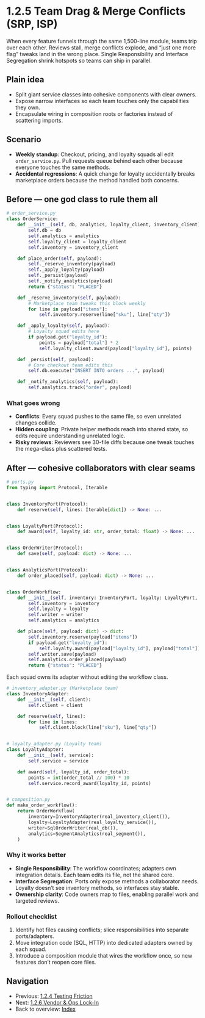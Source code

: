 # 1.2.5 Team Drag & Merge Conflicts (SRP, ISP)

When every feature funnels through the same 1,500-line module, teams trip over each other. Reviews stall, merge conflicts explode, and “just one more flag” tweaks land in the wrong place. Single Responsibility and Interface Segregation shrink hotspots so teams can ship in parallel.

## Plain idea

- Split giant service classes into cohesive components with clear owners.
- Expose narrow interfaces so each team touches only the capabilities they own.
- Encapsulate wiring in composition roots or factories instead of scattering imports.

## Scenario

- **Weekly standup**: Checkout, pricing, and loyalty squads all edit `order_service.py`. Pull requests queue behind each other because everyone touches the same methods.
- **Accidental regressions**: A quick change for loyalty accidentally breaks marketplace orders because the method handled both concerns.

## Before — one god class to rule them all

```python
# order_service.py
class OrderService:
	def __init__(self, db, analytics, loyalty_client, inventory_client):
		self.db = db
		self.analytics = analytics
		self.loyalty_client = loyalty_client
		self.inventory = inventory_client

	def place_order(self, payload):
		self._reserve_inventory(payload)
		self._apply_loyalty(payload)
		self._persist(payload)
		self._notify_analytics(payload)
		return {"status": "PLACED"}

	def _reserve_inventory(self, payload):
		# Marketplace team tweaks this block weekly
		for line in payload["items"]:
			self.inventory.reserve(line["sku"], line["qty"])

	def _apply_loyalty(self, payload):
		# Loyalty squad edits here
		if payload.get("loyalty_id"):
			points = payload["total"] * 2
			self.loyalty_client.award(payload["loyalty_id"], points)

	def _persist(self, payload):
		# Core checkout team edits this
		self.db.execute("INSERT INTO orders ...", payload)

	def _notify_analytics(self, payload):
		self.analytics.track("order", payload)
```

### What goes wrong

- **Conflicts**: Every squad pushes to the same file, so even unrelated changes collide.
- **Hidden coupling**: Private helper methods reach into shared state, so edits require understanding unrelated logic.
- **Risky reviews**: Reviewers see 30-file diffs because one tweak touches the mega-class plus scattered tests.

## After — cohesive collaborators with clear seams

```python
# ports.py
from typing import Protocol, Iterable


class InventoryPort(Protocol):
	def reserve(self, lines: Iterable[dict]) -> None: ...


class LoyaltyPort(Protocol):
	def award(self, loyalty_id: str, order_total: float) -> None: ...


class OrderWriter(Protocol):
	def save(self, payload: dict) -> None: ...


class AnalyticsPort(Protocol):
	def order_placed(self, payload: dict) -> None: ...


class OrderWorkflow:
	def __init__(self, inventory: InventoryPort, loyalty: LoyaltyPort, writer: OrderWriter, analytics: AnalyticsPort):
		self.inventory = inventory
		self.loyalty = loyalty
		self.writer = writer
		self.analytics = analytics

	def place(self, payload: dict) -> dict:
		self.inventory.reserve(payload["items"])
		if payload.get("loyalty_id"):
			self.loyalty.award(payload["loyalty_id"], payload["total"])
		self.writer.save(payload)
		self.analytics.order_placed(payload)
		return {"status": "PLACED"}
```

Each squad owns its adapter without editing the workflow class.

```python
# inventory_adapter.py (Marketplace team)
class InventoryAdapter:
	def __init__(self, client):
		self.client = client

	def reserve(self, lines):
		for line in lines:
			self.client.block(line["sku"], line["qty"])


# loyalty_adapter.py (Loyalty team)
class LoyaltyAdapter:
	def __init__(self, service):
		self.service = service

	def award(self, loyalty_id, order_total):
		points = int(order_total // 100) * 10
		self.service.record_award(loyalty_id, points)


# composition.py
def make_order_workflow():
	return OrderWorkflow(
		inventory=InventoryAdapter(real_inventory_client()),
		loyalty=LoyaltyAdapter(real_loyalty_service()),
		writer=SqlOrderWriter(real_db()),
		analytics=SegmentAnalytics(real_segment()),
	)
```

### Why it works better

- **Single Responsibility**: The workflow coordinates; adapters own integration details. Each team edits its file, not the shared core.
- **Interface Segregation**: Ports only expose methods a collaborator needs. Loyalty doesn’t see inventory methods, so interfaces stay stable.
- **Ownership clarity**: Code owners map to files, enabling parallel work and targeted reviews.

### Rollout checklist

1. Identify hot files causing conflicts; slice responsibilities into separate ports/adapters.
2. Move integration code (SQL, HTTP) into dedicated adapters owned by each squad.
3. Introduce a composition module that wires the workflow once, so new features don’t reopen core files.

## Navigation

- Previous: [1.2.4 Testing Friction](./Testing_Friction.md)
- Next: [1.2.6 Vendor & Ops Lock-In](./Vendor_Tech_Lock_In_And_Ops_Risk.md)
- Back to overview: [Index](./Index.md)
